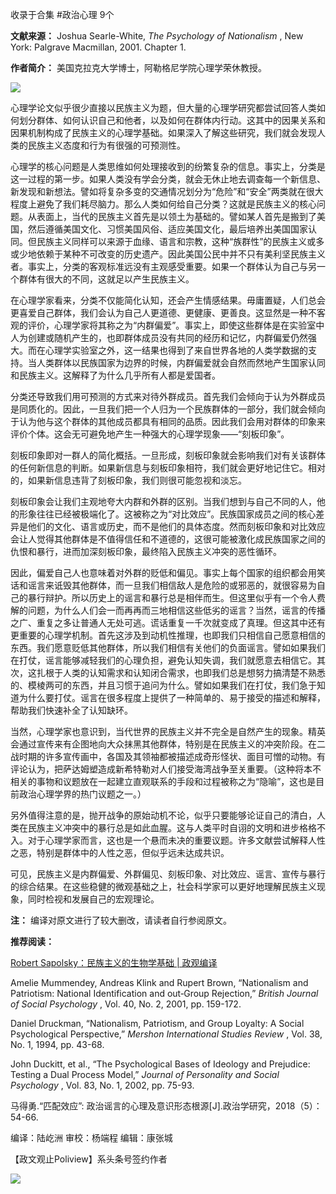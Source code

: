 

收录于合集 #政治心理 9个

**文献来源：** Joshua Searle-White, _The Psychology of Nationalism_ , New York:
Palgrave Macmillan, 2001. Chapter 1.

  

 **作者简介：** 美国克拉克大学博士，阿勒格尼学院心理学荣休教授。

![](/images/241/2.jpeg)

  

心理学论文似乎很少直接以民族主义为题，但大量的心理学研究都尝试回答人类如何划分群体、如何认识自己和他者，以及如何在群体内行动。这其中的因果关系和因果机制构成了民族主义的心理学基础。如果深入了解这些研究，我们就会发现人类的民族主义态度和行为有很强的可预测性。

  

心理学的核心问题是人类思维如何处理接收到的纷繁复杂的信息。事实上，分类是这一过程的第一步。如果人类没有学会分类，就会无休止地去调查每一个新信息、新发现和新想法。譬如将复杂多变的交通情况划分为“危险”和“安全”两类就在很大程度上避免了我们耗尽脑力。那么人类如何给自己分类？这就是民族主义的核心问题。从表面上，当代的民族主义首先是以领土为基础的。譬如某人首先是搬到了美国，然后遵循美国文化、习惯美国风俗、适应美国文化，最后培养出美国国家认同。但民族主义同样可以来源于血缘、语言和宗教，这种“族群性”的民族主义或多或少地依赖于某种不可改变的历史遗产。因此美国公民中并不只有美利坚民族主义者。事实上，分类的客观标准远没有主观感受重要。如果一个群体认为自己与另一个群体有很大的不同，这就足以产生民族主义。

  

在心理学家看来，分类不仅能简化认知，还会产生情感结果。毋庸置疑，人们总会更喜爱自己群体，我们会认为自己人更道德、更健康、更善良。这显然是一种不客观的评价，心理学家将其称之为“内群偏爱”。事实上，即使这些群体是在实验室中人为创建或随机产生的，也即群体成员没有共同的经历和记忆，内群偏爱仍然强大。而在心理学实验室之外，这一结果也得到了来自世界各地的人类学数据的支持。当人类群体以民族国家为边界的时候，内群偏爱就会自然而然地产生国家认同和民族主义。这解释了为什么几乎所有人都是爱国者。

  

分类还导致我们用可预测的方式来对待外群成员。首先我们会倾向于认为外群成员是同质化的。因此，一旦我们把一个人归为一个民族群体的一部分，我们就会倾向于认为他与这个群体的其他成员都具有相同的品质。因此我们会用对群体的印象来评价个体。这会无可避免地产生一种强大的心理学现象——“刻板印象”。

  

刻板印象即对一群人的简化概括。一旦形成，刻板印象就会影响我们对有关该群体的任何新信息的判断。如果新信息与刻板印象相符，我们就会更好地记住它。相对的，如果新信息违背了刻板印象，我们则很可能忽视和淡忘。

  

刻板印象会让我们主观地夸大内群和外群的区别。当我们想到与自己不同的人，他的形象往往已经被极端化了。这被称之为“对比效应”。民族国家成员之间的核心差异是他们的文化、语言或历史，而不是他们的具体态度。然而刻板印象和对比效应会让人觉得其他群体是不值得信任和不道德的，这很可能被激化成民族国家之间的仇恨和暴行，进而加深刻板印象，最终陷入民族主义冲突的恶性循环。

  

因此，偏爱自己人也意味着对外群的贬低和偏见。事实上每个国家的组织都会用笑话和谣言来诋毁其他群体，而一旦我们相信敌人是危险的或邪恶的，就很容易为自己的暴行辩护。所以历史上的谣言和暴行总是相伴而生。但这里似乎有一个令人费解的问题，为什么人们会一而再再而三地相信这些低劣的谣言？当然，谣言的传播之广、重复之多让普通人无处可逃。谎话重复一千次就变成了真理。但这其中还有更重要的心理学机制。首先这涉及到动机性推理，也即我们只相信自己愿意相信的东西。我们愿意贬低其他群体，所以我们相信有关他们的负面谣言。譬如如果我们在打仗，谣言能够减轻我们的心理负担，避免认知失调，我们就愿意去相信它。其次，这扎根于人类的认知需求和认知闭合需求，也即我们总是想努力搞清楚不熟悉的、模棱两可的东西，并且习惯于追问为什么。譬如如果我们在打仗，我们急于知道为什么要打仗。谣言在很多程度上提供了一种简单的、易于接受的描述和解释，帮助我们快速补全了认知缺环。

  

当然，心理学家也意识到，当代世界的民族主义并不完全是自然产生的现象。精英会通过宣传来有企图地向大众抹黑其他群体，特别是在民族主义的冲突阶段。在二战时期的许多宣传画中，各国及其领袖都被描述成奇形怪状、面目可憎的动物。有评论认为，把萨达姆塑造成新希特勒对人们接受海湾战争至关重要。（这种将本不相关的事物和议题放在一起建立直观联系的手段和过程被称之为“隐喻”，这也是目前政治心理学界的热门议题之一。）

  

另外值得注意的是，抛开战争的原始动机不论，似乎只要能够论证自己的清白，人类在民族主义冲突中的暴行总是如此血腥。这与人类平时自诩的文明和进步格格不入。对于心理学家而言，这也是一个悬而未决的重要议题。许多文献尝试解释人性之恶，特别是群体中的人性之恶，但似乎远未达成共识。

  

可见，民族主义是内群偏爱、外群偏见、刻板印象、对比效应、谣言、宣传与暴行的综合结果。在这些稳健的微观基础之上，社会科学家可以更好地理解民族主义现象，同时检视和发展自己的宏观理论。

  

 **注：** 编译对原文进行了较大删改，请读者自行参阅原文。

  

 **推荐阅读：**

  

[Robert Sapolsky：民族主义的生物学基础 |
政观编译](http://mp.weixin.qq.com/s?__biz=MzI5ODY0MTQ1OA==&mid=2247487531&idx=1&sn=a9f51b422979ad3d93c516f4a8f4ba96&chksm=eca3e176dbd468600644ff09a1980a9d33349289cf4207321ee4ddb601f0cdfc70d7f31a8820&scene=21#wechat_redirect)

  

Amelie Mummendey, Andreas Klink and Rupert Brown, “Nationalism and Patriotism:
National Identification and out‐Group Rejection,” _British Journal of Social
Psychology_ , Vol. 40, No. 2, 2001, pp. 159-172.

  

Daniel Druckman, “Nationalism, Patriotism, and Group Loyalty: A Social
Psychological Perspective,” _Mershon International Studies Review_ , Vol. 38,
No. 1, 1994, pp. 43-68.

  

John Duckitt, et al., “The Psychological Bases of Ideology and Prejudice:
Testing a Dual Process Model,” _Journal of Personality and Social Psychology_
, Vol. 83, No. 1, 2002, pp. 75-93.

  

马得勇.“匹配效应”: 政治谣言的心理及意识形态根源[J].政治学研究，2018（5）：54-66.

  

编译：陆屹洲 审校：杨端程 编辑：康张城

【政文观止Poliview】系头条号签约作者

  

![](/images/241/3.jpeg)

  

